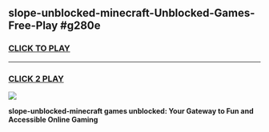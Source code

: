 
## slope-unblocked-minecraft-Unblocked-Games-Free-Play #g280e
<h3>
<a href="https://us.freeplayer.one?title=slope-unblocked-minecraft&ref=9M">CLICK TO PLAY</a></h3>
<hr>

<h3>
<a href="https://us.freeplayer.one?title=slope-unblocked-minecraft&ref=9M">CLICK 2 PLAY</a>
  
</h3>

<a href="https://us.freeplayer.one?title=slope-unblocked-minecraft&ref=9M"><img src="https://clearcache.store/games.png"></a>


**slope-unblocked-minecraft games unblocked: Your Gateway to Fun and Accessible Online Gaming**
